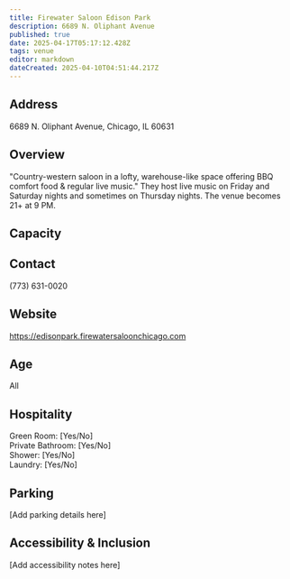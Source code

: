```yaml
---
title: Firewater Saloon Edison Park
description: 6689 N. Oliphant Avenue
published: true
date: 2025-04-17T05:17:12.428Z
tags: venue
editor: markdown
dateCreated: 2025-04-10T04:51:44.217Z
---
```


## Address

6689 N. Oliphant Avenue, Chicago, IL 60631

## Overview

"Country-western saloon in a lofty, warehouse-like space offering BBQ comfort food & regular live music." They host live music on Friday and Saturday nights and sometimes on Thursday nights. The venue becomes 21+ at 9 PM.

## Capacity



## Contact

(773) 631-0020

## Website

https://edisonpark.firewatersaloonchicago.com

## Age

All

## Hospitality

Green Room: [Yes/No]  
Private Bathroom: [Yes/No]  
Shower: [Yes/No]  
Laundry: [Yes/No]

## Parking

[Add parking details here]

## Accessibility & Inclusion

[Add accessibility notes here]
